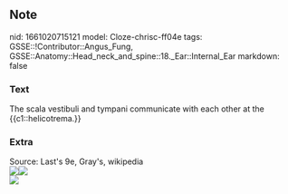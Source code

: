 ## Note
nid: 1661020715121
model: Cloze-chrisc-ff04e
tags: GSSE::!Contributor::Angus_Fung, GSSE::Anatomy::Head_neck_and_spine::18._Ear::Internal_Ear
markdown: false

### Text
The scala vestibuli and tympani communicate with each other at the {{c1::helicotrema.}}

### Extra
<div>
  <div>
    Source: Last's 9e, Gray's, wikipedia
  </div>
  <div><img src="Gray923.png"><img src= 
  "paste-436fdddf1510df214eef079cf521fc18c3a09f33.jpg"></div>
  <div><img src=
  "paste-f69864d3a7001f267eefd5a9f5581292a53a5322.jpg"></div>
</div>
